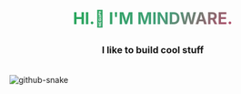 <h1 align="center" style="color: cyan">
  
  <span style="text-transform: uppercase; 
              background-image: linear-gradient(-225deg, #23a557 0%, #44a07a 29%, #ff1361 67%, #fff800 100%);
              background-size: auto auto;
              background-clip: border-box;
              background-size: 200% auto;
              color: #fff;
              background-clip: text;
              text-fill-color: transparent;
              -webkit-background-clip: text;
              -webkit-text-fill-color: transparent;
              animation: textclip 2s linear infinite;
              display: inline-block;">
    Hi.👋 I'm Mindware.
</span>
</h1>
<h3 align="center">I like to build cool stuff</h3>
<br>
<picture>
  <source media="(prefers-color-scheme: dark)" srcset="github-snake-dark.svg" />
  <source media="(prefers-color-scheme: light)" srcset="github-snake.svg" />
  <img alt="github-snake" src="github-snake.svg" />
</picture>
